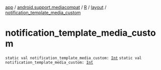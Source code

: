 [app](../../../index.md) / [android.support.mediacompat](../../index.md) / [R](../index.md) / [layout](index.md) / [notification_template_media_custom](.)

# notification_template_media_custom

`static val notification_template_media_custom: `[`Int`](https://kotlinlang.org/api/latest/jvm/stdlib/kotlin/-int/index.html)
`static val notification_template_media_custom: `[`Int`](https://kotlinlang.org/api/latest/jvm/stdlib/kotlin/-int/index.html)